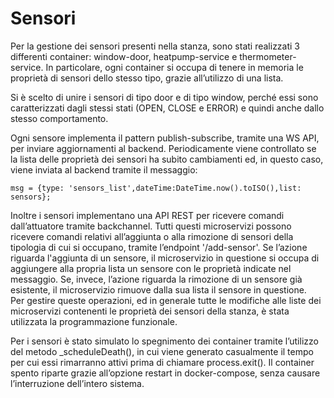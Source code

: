 # Sensori

Per la gestione dei sensori presenti nella stanza, sono stati realizzati 3 differenti container: window-door, heatpump-service e thermometer-service. In particolare, ogni container si occupa di tenere in memoria le proprietà di sensori dello stesso tipo, grazie all’utilizzo di una lista. 

Si è scelto di unire i sensori di tipo door e di tipo window, perché essi sono caratterizzati dagli stessi stati (OPEN, CLOSE e ERROR) e quindi anche dallo stesso comportamento. 

Ogni sensore implementa il pattern publish-subscribe, tramite una WS API, per inviare aggiornamenti al backend. Periodicamente viene controllato se la lista delle proprietà dei sensori ha subito cambiamenti ed, in questo caso, viene inviata al backend tramite il messaggio:
```shell
msg = {type: 'sensors_list',dateTime:DateTime.now().toISO(),list: sensors};
```

Inoltre i sensori implementano una API REST per ricevere comandi dall’attuatore tramite backchannel. Tutti questi microservizi possono ricevere comandi relativi all’aggiunta o alla rimozione di sensori della tipologia di cui si occupano, tramite l’endpoint '/add-sensor'. Se l’azione riguarda l'aggiunta di un sensore, il microservizio in questione si occupa di aggiungere alla propria lista un sensore con le proprietà indicate nel messaggio. Se, invece, l’azione riguarda la rimozione di un sensore già esistente, il microservizio rimuove dalla sua lista il sensore in questione.  
Per gestire queste operazioni, ed in generale tutte le modifiche alle liste dei microservizi contenenti le proprietà dei sensori della stanza, è stata utilizzata la programmazione funzionale.

Per i sensori è stato simulato lo spegnimento dei container tramite l’utilizzo del metodo _scheduleDeath(), in cui viene generato casualmente il tempo per cui essi rimarranno attivi prima di chiamare process.exit(). Il container spento riparte grazie all’opzione restart in docker-compose, senza causare l’interruzione dell’intero sistema. 
